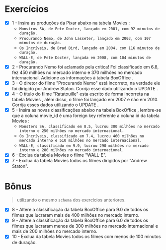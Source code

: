 <h1>Exercícios</h1>

- [x] 1 - Insira as produções da Pixar abaixo na tabela Movies :
  - `Monstros SA, de Pete Docter, lançado em 2001, com 92 minutos de duração.`
  - `Procurando Nemo, de John Lasseter, lançado em 2003, com 107 minutos de duração.`
  - `Os Incríveis, de Brad Bird, lançado em 2004, com 116 minutos de duração.`
  - `WALL-E, de Pete Docter, lançada em 2008, com 104 minutos de duração.`
- [x] 2 - Procurando Nemo foi aclamado pela crítica! Foi classificado em 6.8, fez 450 milhões no mercado interno e 370 milhões no mercado internacional. Adicione as informações à tabela BoxOffice .
- [x] 3 - O diretor do filme "Procurando Nemo" está incorreto, na verdade ele foi dirigido por Andrew Staton. Corrija esse dado utilizando o UPDATE .
- [x] 4 - O título do filme "Ratatouille" esta escrito de forma incorreta na tabela Movies , além disso, o filme foi lançado em 2007 e não em 2010. Corrija esses dados utilizando o UPDATE .
- [x] 5 - Insira as novas classificações abaixo na tabela BoxOffice , lembre-se que a coluna movie_id é uma foreign key referente a coluna id da tabela Movies :
  - `Monsters SA, classificado em 8.5, lucrou 300 milhões no mercado interno e 250 milhões no mercado internacional.`
  - `Os Incríveis, classificado em 7.4, lucrou 460 milhões no mercado interno e 510 milhões no mercado internacional.`
  - `WALL-E, classificado em 9.9, lucrou 290 milhões no mercado interno e 280 milhões no mercado internacional.`
- [x] 6 - Exclua da tabela Movies o filme "WALL-E".
- [x] 7 - Exclua da tabela Movies todos os filmes dirigidos por "Andrew Staton".

<h1>Bônus</h1>

>utilizando o mesmo `schema` dos exercícios anteriores.

- [x] 8 - Altere a classificação da tabela BoxOffice para 9.0 de todos os filmes que lucraram mais de 400 milhões no mercado interno.
- [x] 9 - Altere a classificação da tabela BoxOffice para 6.0 de todos os filmes que lucraram menos de 300 milhões no mercado internacional e mais de 200 milhões no mercado interno.
- [x] 10 - Exclua da tabela Movies todos os filmes com menos de 100 minutos de duração.
